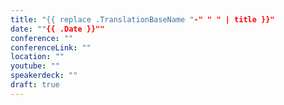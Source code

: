 ```yaml
---
title: "{{ replace .TranslationBaseName "-" " " | title }}"
date: ""{{ .Date }}""
conference: ""
conferenceLink: ""
location: ""
youtube: ""
speakerdeck: ""
draft: true
---
```

